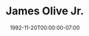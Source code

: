 ---
title: James Olive Jr.
date: 1992-11-20T00:00:00-07:00
tags:
  - eagle
description:
draft: false
---